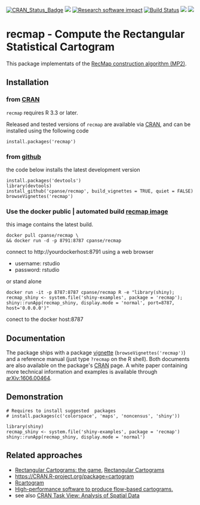 [![CRAN_Status_Badge](http://www.r-pkg.org/badges/version/recmap)](https://cran.r-project.org/package=recmap)
[![](https://images.microbadger.com/badges/image/cpanse/recmap.svg)](http://microbadger.com/images/cpanse/recmap "Get your own image badge on microbadger.com")
[![Research software impact](http://depsy.org/api/package/cran/recmap/badge.svg)](http://depsy.org/package/r/recmap)
[![Build Status](https://travis-ci.org/cpanse/recmap.svg)](https://travis-ci.org/cpanse/recmap) 
[![](http://cranlogs.r-pkg.org/badges/grand-total/recmap)](https://cran.r-project.org/package=recmap)
[![](http://cranlogs.r-pkg.org/badges/recmap)](https://cran.r-project.org/package=recmap) 

# recmap - Compute the Rectangular Statistical Cartogram 

This package implementats of the [RecMap construction algorithm (MP2)](http://dx.doi.org/10.1109/INFVIS.2004.57).


## Installation


### from [CRAN](https://CRAN.R-project.org/package=recmap)

`recmap` requires R 3.3 or later.

Released and tested versions of `recmap` are available via
[CRAN](https://CRAN.R-project.org/package=recmap), 
and can be installed using the following code

```{r}
install.packages('recmap')
```

### from [github](https://github.com/cpanse/recmap)

the code below installs the latest development version

```{r}
install.packages('devtools')
library(devtools)
install_github('cpanse/recmap', build_vignettes = TRUE, quiet = FALSE)
browseVignettes('recmap')
```

### Use the docker public | automated build [recmap image](https://hub.docker.com/r/cpanse/recmap/) 

this image contains the latest build.

```{bash}
docker pull cpanse/recmap \
&& docker run -d -p 8791:8787 cpanse/recmap
```

connect to http://yourdockerhost:8791  using a web browser

* username: rstudio
* password: rstudio

or stand alone

```{bash}
docker run -it -p 8787:8787 cpanse/recmap R -e "library(shiny); recmap_shiny <- system.file('shiny-examples', package = 'recmap'); shiny::runApp(recmap_shiny, display.mode = 'normal', port=8787, host='0.0.0.0')"
```

conect to the docker host:8787

## Documentation

The package ships with a package 
[vignette](https://cran.r-project.org/web/packages/recmap/vignettes/recmap.html)
(`browseVignettes('recmap')`)
and a reference manual (just type `?recmap` on the R shell).
Both documents are also available on the package's 
[CRAN](https://CRAN.R-project.org/package=recmap) page.
A white paper containing more technical information and examples is
available through [arXiv:1606.00464](https://arxiv.org/abs/1606.00464).

## Demonstration



```{r}
# Requires to install suggested  packages
# install.packages(c('colorspace', 'maps', 'noncensus', 'shiny'))

library(shiny)
recmap_shiny <- system.file('shiny-examples', package = 'recmap')
shiny::runApp(recmap_shiny, display.mode = 'normal')
```


## Related approaches
* [Rectangular Cartograms: the game](http://www.win.tue.nl/~speckman/demos/game/index.html), [Rectangular Cartograms](http://www.win.tue.nl/~speckman/Cartograms/SoccerCarto.html)
* https://CRAN.R-project.org/package=cartogram
* [Rcartogram](https://github.com/omegahat/Rcartogram)
* [High-performance software to produce flow-based cartograms.](https://github.com/Flow-Based-Cartograms/go_cart) 
* see also [CRAN Task View: Analysis of Spatial Data](https://CRAN.R-project.org/view=Spatial)
